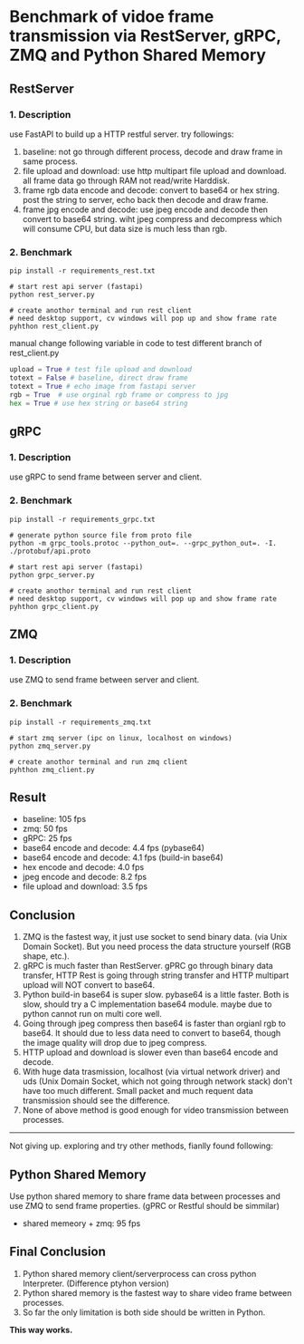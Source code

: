 # Benchmark of vidoe frame transmission via RestServer, gRPC, ZMQ and Python Shared Memory

## RestServer

### 1. Description

use FastAPI to build up a HTTP restful server. try followings:

1. baseline: not go through different process, decode and draw frame in same process.
2. file upload and download: use http multipart file upload and download. all frame data go through RAM not read/write Harddisk.
3. frame rgb data encode and decode: convert to base64 or hex string. post the string to server, echo back then decode and draw frame.
4. frame jpg encode and decode: use jpeg encode and decode then convert to base64 string. wiht jpeg compress and decompress which will consume CPU, but data size is much less than rgb.

### 2. Benchmark

```shell
pip install -r requirements_rest.txt

# start rest api server (fastapi)
python rest_server.py

# create anothor terminal and run rest client
# need desktop support, cv windows will pop up and show frame rate
pyhthon rest_client.py
```

manual change following variable in code to test different branch of rest_client.py

```python
upload = True # test file upload and download
totext = False # baseline, direct draw frame
totext = True # echo image from fastapi server
rgb = True  # use orginal rgb frame or compress to jpg
hex = True # use hex string or base64 string
```

## gRPC

### 1. Description

use gRPC to send frame between server and client.

### 2. Benchmark

```shell
pip install -r requirements_grpc.txt

# generate python source file from proto file
python -m grpc_tools.protoc --python_out=. --grpc_python_out=. -I. ./protobuf/api.proto

# start rest api server (fastapi)
python grpc_server.py

# create anothor terminal and run rest client
# need desktop support, cv windows will pop up and show frame rate
pyhthon grpc_client.py

```

## ZMQ

### 1. Description

use ZMQ to send frame between server and client.

### 2. Benchmark

```shell
pip install -r requirements_zmq.txt

# start zmq server (ipc on linux, localhost on windows)
python zmq_server.py

# create anothor terminal and run zmq client
pyhthon zmq_client.py
```

## Result

* baseline: 105 fps
* zmq: 50 fps
* gRPC: 25 fps
* base64 encode and decode: 4.4 fps (pybase64)
* base64 encode and decode: 4.1 fps (build-in base64)
* hex encode and decode: 4.0 fps
* jpeg encode and decode: 8.2 fps
* file upload and download: 3.5 fps

## Conclusion

1. ZMQ is the fastest way, it just use socket to send binary data. (via Unix Domain Socket). But you need process the data structure yourself (RGB shape, etc.).
2. gRPC is much faster than RestServer. gPRC go through binary data transfer, HTTP Rest is going through string transfer and HTTP multipart upload will NOT convert to base64.
3. Python build-in base64 is super slow. pybase64 is a little faster. Both is slow, should try a C implementation base64 module. maybe due to python cannot run on multi core well.
4. Going through jpeg compress then base64 is faster than orgianl rgb to base64. It should due to less data need to convert to base64, though the image quality will drop due to jpeg compress.
5. HTTP upload and download is slower even than base64 encode and decode.
6. With huge data trasmission, localhost (via virtual network driver) and uds (Unix Domain Socket, which not going through network stack) don't have too much different. Small packet and much requent data transmission should see the difference.
7. None of above method is good enough for video transmission between processes.


------------------------------------

Not giving up. exploring and try other methods, fianlly found following:

## Python Shared Memory

Use python shared memory to share frame data between processes and use ZMQ to send frame properties. (gPRC or Restful should be simmilar)

* shared memeory + zmq: 95 fps

## Final Conclusion

1. Python shared memory client/serverprocess can cross python Interpreter. (Difference ptyhon version)
2. Python shared memory is the fastest way to share video frame between processes.
3. So far the only limitation is both side should be written in Python.

**This way works.**
